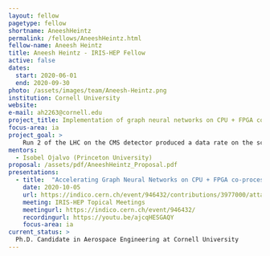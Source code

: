 ```yaml
---
layout: fellow
pagetype: fellow
shortname: AneeshHeintz
permalink: /fellows/AneeshHeintz.html
fellow-name: Aneesh Heintz
title: Aneesh Heintz - IRIS-HEP Fellow
active: false
dates:
  start: 2020-06-01
  end: 2020-09-30
photo: /assets/images/team/Aneesh-Heintz.png
institution: Cornell University
website:
e-mail: ah2263@cornell.edu
project_title: Implementation of graph neural networks on CPU + FPGA co-processors for scalable track reconstruction tasks
focus-area: ia
project_goal: >
    Run 2 of the LHC on the CMS detector produced a data rate on the scale of hundreds of terabytes per second. Being able to reduce the data within a few milliseconds and sift through the data in a reasonable time frame to produce meaningful results is crucially important. Future increases in instantaneous luminosity, meaning more proton-proton collisions per bunch-crossing, will lead to data produced at increasingly larger rates, causing scalability issues in traditional particle track reconstruction algorithms. This project proposes to implement a graph network that can be evaluated on a CPU that has a FPGA co-processors. This will allow trained networks to be run online in a highly parallelized fashion, greatly accelerating data throughput.
mentors:
  - Isobel Ojalvo (Princeton University)
proposal: /assets/pdf/AneeshHeintz_Proposal.pdf
presentations:
  - title:  "Accelerating Graph Neural Networks on CPU + FPGA co-processors for scalable track reconstruction tasks"
    date: 2020-10-05
    url: https://indico.cern.ch/event/946432/contributions/3977000/attachments/2122446/3572609/OpenCL_IN_FPGA_Presentation-4.pdf
    meeting: IRIS-HEP Topical Meetings
    meetingurl: https://indico.cern.ch/event/946432/
    recordingurl: https://youtu.be/ajcqHESGAQY
    focus-area: ia
current_status: >
  Ph.D. Candidate in Aerospace Engineering at Cornell University
---
```

